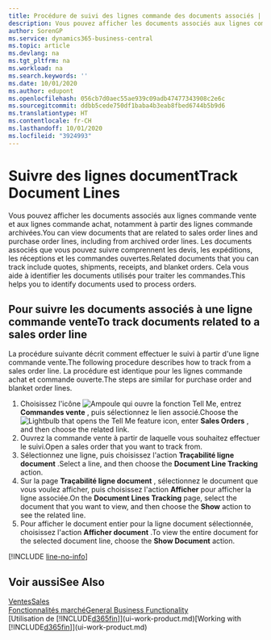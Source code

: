 ```yaml
---
title: Procédure de suivi des lignes commande des documents associés | Microsoft Docs
description: Vous pouvez afficher les documents associés aux lignes commande vente et aux lignes commande achat, notamment à partir des lignes commande archivées. Les documents associés que vous pouvez suivre comprennent les devis, les expéditions, les réceptions et les commandes ouvertes. Cela vous aide à identifier les documents utilisés pour traiter les commandes.
author: SorenGP
ms.service: dynamics365-business-central
ms.topic: article
ms.devlang: na
ms.tgt_pltfrm: na
ms.workload: na
ms.search.keywords: ''
ms.date: 10/01/2020
ms.author: edupont
ms.openlocfilehash: 056cb7d0aec55ae939c09adb47477343908c2e6c
ms.sourcegitcommit: ddbb5cede750df1baba4b3eab8fbed6744b5b9d6
ms.translationtype: HT
ms.contentlocale: fr-CH
ms.lasthandoff: 10/01/2020
ms.locfileid: "3924993"
---
```

# <a name="track-document-lines"></a><span data-ttu-id="1b325-105">Suivre des lignes document</span><span class="sxs-lookup"><span data-stu-id="1b325-105">Track Document Lines</span></span>
<span data-ttu-id="1b325-106">Vous pouvez afficher les documents associés aux lignes commande vente et aux lignes commande achat, notamment à partir des lignes commande archivées.</span><span class="sxs-lookup"><span data-stu-id="1b325-106">You can view documents that are related to sales order lines and purchase order lines, including from archived order lines.</span></span> <span data-ttu-id="1b325-107">Les documents associés que vous pouvez suivre comprennent les devis, les expéditions, les réceptions et les commandes ouvertes.</span><span class="sxs-lookup"><span data-stu-id="1b325-107">Related documents that you can track include quotes, shipments, receipts, and blanket orders.</span></span> <span data-ttu-id="1b325-108">Cela vous aide à identifier les documents utilisés pour traiter les commandes.</span><span class="sxs-lookup"><span data-stu-id="1b325-108">This helps you to identify documents used to process orders.</span></span>  

## <a name="to-track-documents-related-to-a-sales-order-line"></a><span data-ttu-id="1b325-109">Pour suivre les documents associés à une ligne commande vente</span><span class="sxs-lookup"><span data-stu-id="1b325-109">To track documents related to a sales order line</span></span>
<span data-ttu-id="1b325-110">La procédure suivante décrit comment effectuer le suivi à partir d'une ligne commande vente.</span><span class="sxs-lookup"><span data-stu-id="1b325-110">The following procedure describes how to track from a sales order line.</span></span> <span data-ttu-id="1b325-111">La procédure est identique pour les lignes commande achat et commande ouverte.</span><span class="sxs-lookup"><span data-stu-id="1b325-111">The steps are similar for purchase order and blanket order lines.</span></span>

1.  <span data-ttu-id="1b325-112">Choisissez l'icône ![Ampoule qui ouvre la fonction Tell Me](media/ui-search/search_small.png "Dites-moi ce que vous voulez faire"), entrez **Commandes vente** , puis sélectionnez le lien associé.</span><span class="sxs-lookup"><span data-stu-id="1b325-112">Choose the ![Lightbulb that opens the Tell Me feature](media/ui-search/search_small.png "Tell me what you want to do") icon, enter **Sales Orders** , and then choose the related link.</span></span>  
2.  <span data-ttu-id="1b325-113">Ouvrez la commande vente à partir de laquelle vous souhaitez effectuer le suivi.</span><span class="sxs-lookup"><span data-stu-id="1b325-113">Open a sales order that you want to track from.</span></span>  
3.  <span data-ttu-id="1b325-114">Sélectionnez une ligne, puis choisissez l'action **Traçabilité ligne document** .</span><span class="sxs-lookup"><span data-stu-id="1b325-114">Select a line, and then choose the **Document Line Tracking** action.</span></span>
4. <span data-ttu-id="1b325-115">Sur la page **Traçabilité ligne document** , sélectionnez le document que vous voulez afficher, puis choisissez l'action **Afficher** pour afficher la ligne associée.</span><span class="sxs-lookup"><span data-stu-id="1b325-115">On the **Document Lines Tracking** page, select the document that you want to view, and then choose the **Show** action to see the related line.</span></span>
5. <span data-ttu-id="1b325-116">Pour afficher le document entier pour la ligne document sélectionnée, choisissez l'action **Afficher document** .</span><span class="sxs-lookup"><span data-stu-id="1b325-116">To view the entire document for the selected document line, choose the **Show Document** action.</span></span>

[!INCLUDE [line-no-info](includes/line-no-info.md)]

## <a name="see-also"></a><span data-ttu-id="1b325-117">Voir aussi</span><span class="sxs-lookup"><span data-stu-id="1b325-117">See Also</span></span>
[<span data-ttu-id="1b325-118">Ventes</span><span class="sxs-lookup"><span data-stu-id="1b325-118">Sales</span></span>](sales-manage-sales.md)  
[<span data-ttu-id="1b325-119">Fonctionnalités marché</span><span class="sxs-lookup"><span data-stu-id="1b325-119">General Business Functionality</span></span>](ui-across-business-areas.md)  
<span data-ttu-id="1b325-120">[Utilisation de [!INCLUDE[d365fin](includes/d365fin_md.md)]](ui-work-product.md)</span><span class="sxs-lookup"><span data-stu-id="1b325-120">[Working with [!INCLUDE[d365fin](includes/d365fin_md.md)]](ui-work-product.md)</span></span>

